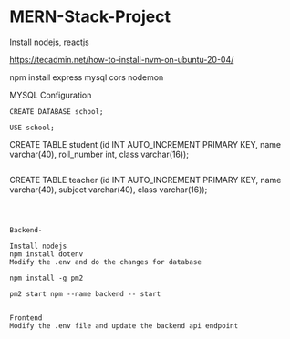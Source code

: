 # MERN-Stack-Project

Install nodejs, reactjs

https://tecadmin.net/how-to-install-nvm-on-ubuntu-20-04/



npm install express mysql cors nodemon



MYSQL Configuration
```
CREATE DATABASE school;
```
```
USE school;
```
CREATE TABLE student (id INT AUTO_INCREMENT PRIMARY KEY, name varchar(40), roll_number int, class varchar(16));
```
```
CREATE TABLE teacher (id INT AUTO_INCREMENT PRIMARY KEY, name varchar(40), subject varchar(40), class varchar(16));
```



Backend-

Install nodejs
npm install dotenv
Modify the .env and do the changes for database

npm install -g pm2   

pm2 start npm --name backend -- start


Frontend
Modify the .env file and update the backend api endpoint 


